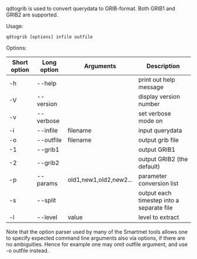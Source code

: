 qdtogrib is used to convert querydata to GRIB-format. Both GRIB1 and GRIB2 are supported.

Usage:

    qdtogrib [options] infile outfile

Options:

|Short option   |Long option   |Arguments   |Description   |
|---------------|--------------|------------|--------------|
|-h|--help||print out help message|
|-V|--version||display version number|
|-v|--verbose||set verbose mode on|
|-i|--infile|filename|input querydata|
|-o|--outfile|filename|output grib file|
|-1|--grib1||output GRIB1|
|-2|--grib2||output GRIB2 (the default)|
|-p|--params|old1,new1,old2,new2...|parameter conversion list|
|-s|--split||output each timestep into a separate file|
|-l|--level|value|level to extract|

Note that the option parser used by many of the Smartmet tools allows one to specify expected command line arguments also via options, if there are no ambiguities. Hence for example one may omit outfile argument, and use -o outfile instead.